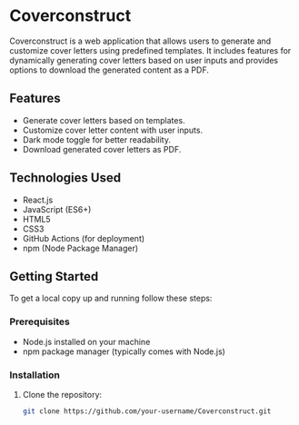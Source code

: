 # Coverconstruct

Coverconstruct is a web application that allows users to generate and customize cover letters using predefined templates. It includes features for dynamically generating cover letters based on user inputs and provides options to download the generated content as a PDF.

## Features

- Generate cover letters based on templates.
- Customize cover letter content with user inputs.
- Dark mode toggle for better readability.
- Download generated cover letters as PDF.

## Technologies Used

- React.js
- JavaScript (ES6+)
- HTML5
- CSS3
- GitHub Actions (for deployment)
- npm (Node Package Manager)

## Getting Started

To get a local copy up and running follow these steps:

### Prerequisites

- Node.js installed on your machine
- npm package manager (typically comes with Node.js)

### Installation

1. Clone the repository:

   ```bash
   git clone https://github.com/your-username/Coverconstruct.git
